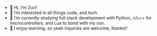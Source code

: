- 👋 Hi, I’m Zuri!
- 👀 I’m interested in all things code, and tech.
- 🌱 I’m currently studying full stack development with Python, c/c++ for microcontrollers, and Lua to bond with my son.
- 💞️ I enjoy learning..so yeah inquiries are welcome, thanks!!


<!---
zuriBarnes/zuriBarnes is a ✨ special ✨ repository because its `README.md` (this file) appears on your GitHub profile.
You can click the Preview link to take a look at your changes.
--->
